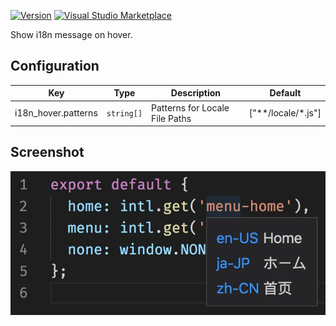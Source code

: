 [![Version](https://vsmarketplacebadge.apphb.com/version/kokororin.vscode-i18n-hover.svg)](https://marketplace.visualstudio.com/items?itemName=kokororin.vscode-i18n-hover)
[![Visual Studio Marketplace](https://vsmarketplacebadge.apphb.com/installs/kokororin.vscode-i18n-hover.svg)](https://marketplace.visualstudio.com/items?itemName=kokororin.vscode-i18n-hover)

Show i18n message on hover.

## Configuration

| Key                 | Type       | Description                    | Default            |
| ------------------- | ---------- | ------------------------------ | ------------------ |
| i18n_hover.patterns | `string[]` | Patterns for Locale File Paths | ["**/locale/*.js"] |

## Screenshot

![screenshot](./screenshot.jpg)

